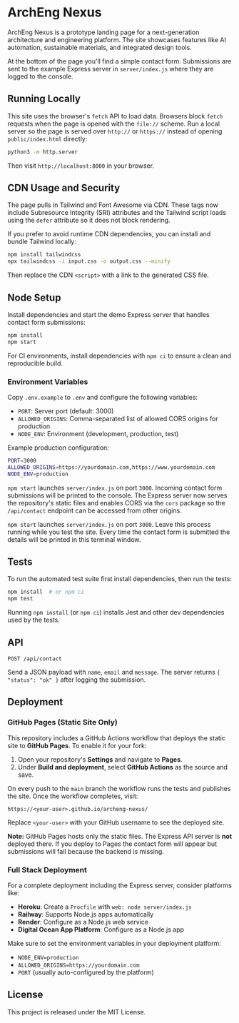 # ArchEng Nexus

ArchEng Nexus is a prototype landing page for a next-generation architecture and engineering platform. The site showcases features like AI automation, sustainable materials, and integrated design tools.

At the bottom of the page you'll find a simple contact form. Submissions are sent to the example Express server in `server/index.js` where they are logged to the console.

## Running Locally

This site uses the browser's `fetch` API to load data. Browsers block `fetch`
requests when the page is opened with the `file://` scheme. Run a local server
so the page is served over `http://` or `https://` instead of opening
`public/index.html` directly:

```bash
python3 -m http.server
```

Then visit `http://localhost:8000` in your browser.

## CDN Usage and Security

The page pulls in Tailwind and Font Awesome via CDN. These tags now include
Subresource Integrity (SRI) attributes and the Tailwind script loads using the
`defer` attribute so it does not block rendering.

If you prefer to avoid runtime CDN dependencies, you can install and bundle
Tailwind locally:

```bash
npm install tailwindcss
npx tailwindcss -i input.css -o output.css --minify
```

Then replace the CDN `<script>` with a link to the generated CSS file.

## Node Setup

Install dependencies and start the demo Express server that handles contact form submissions:

```bash
npm install
npm start
```

For CI environments, install dependencies with `npm ci` to ensure a clean
and reproducible build.

### Environment Variables

Copy `.env.example` to `.env` and configure the following variables:

- `PORT`: Server port (default: 3000)
- `ALLOWED_ORIGINS`: Comma-separated list of allowed CORS origins for production
- `NODE_ENV`: Environment (development, production, test)

Example production configuration:
```bash
PORT=3000
ALLOWED_ORIGINS=https://yourdomain.com,https://www.yourdomain.com
NODE_ENV=production
```

`npm start` launches `server/index.js` on port `3000`. Incoming contact form
submissions will be printed to the console. The Express server now serves the
repository's static files and enables CORS via the `cors` package so the
`/api/contact` endpoint can be accessed from other origins.

`npm start` launches `server/index.js` on port `3000`. Leave this process
running while you test the site. Every time the contact form is submitted the
details will be printed in this terminal window.

## Tests

To run the automated test suite first install dependencies, then run the tests:

```bash
npm install  # or npm ci
npm test
```

Running `npm install` (or `npm ci`) installs Jest and other dev dependencies used by the tests.

## API

`POST /api/contact`

Send a JSON payload with `name`, `email` and `message`. The server returns
`{ "status": "ok" }` after logging the submission.

## Deployment

### GitHub Pages (Static Site Only)

This repository includes a GitHub Actions workflow that deploys the static site
to **GitHub Pages**. To enable it for your fork:

1. Open your repository's **Settings** and navigate to **Pages**.
2. Under **Build and deployment**, select **GitHub Actions** as the source and
   save.

On every push to the `main` branch the workflow runs the tests and publishes the
site. Once the workflow completes, visit:

```
https://<your-user>.github.io/archeng-nexus/
```

Replace `<your-user>` with your GitHub username to see the deployed site.

**Note:** GitHub Pages hosts only the static files. The Express API server is 
**not** deployed there. If you deploy to Pages the contact form will appear but
submissions will fail because the backend is missing.

### Full Stack Deployment

For a complete deployment including the Express server, consider platforms like:

- **Heroku**: Create a `Procfile` with `web: node server/index.js`
- **Railway**: Supports Node.js apps automatically
- **Render**: Configure as a Node.js web service
- **Digital Ocean App Platform**: Configure as a Node.js app

Make sure to set the environment variables in your deployment platform:
- `NODE_ENV=production`
- `ALLOWED_ORIGINS=https://yourdomain.com`
- `PORT` (usually auto-configured by the platform)

## License

This project is released under the MIT License.
